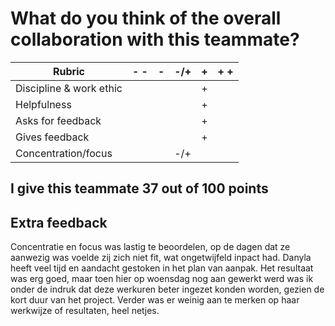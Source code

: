 # What do you think of the overall collaboration with this teammate?


| Rubric                   | -  - |   -   |  -/+  |   +   | +  + |   
| ------------------------ | ---- | ----- | ----- | ----- | ---- |
| Discipline & work ethic  |      |       |       |   +   |      |
| Helpfulness              |      |       |       |   +   |      |
| Asks for feedback        |      |       |       |   +   |      |
| Gives feedback           |      |       |       |   +   |      |
| Concentration/focus      |      |       |  -/+  |       |      |

## I give this teammate 37 out of 100 points

## Extra feedback
Concentratie en focus was lastig te beoordelen, op de dagen dat ze aanwezig was voelde zij zich niet fit, wat ongetwijfeld inpact had.
Danyla heeft veel tijd en aandacht gestoken in het plan van aanpak. Het resultaat was erg goed, maar toen hier op woensdag nog aan gewerkt werd was ik onder de indruk dat deze werkuren beter ingezet konden worden, gezien de kort duur van het project.
Verder was er weinig aan te merken op haar werkwijze of resultaten, heel netjes.